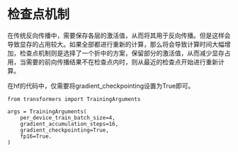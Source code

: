 # 检查点机制

在传统反向传播中，需要保存各层的激活值，从而将其用于反向传播。但是这样会导致显存的占用较大。如果全部都进行重新的计算，那么将会导致计算时间大幅增加，检查点机制则是选择了一个折中的方案，保留部分的激活值，从而减少显存占用，当需要的前向传播结果不在检查点内时，则从最近的检查点开始进行重新计算。

在hf的代码中，仅需要将gradient_checkpointing设置为True即可。

```python3
from transformers import TrainingArguments

args = TrainingArguments(
    per_device_train_batch_size=4,
    gradient_accumulation_steps=16,
    gradient_checkpointing=True,
    fp16=True.
)
```